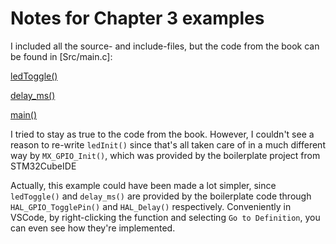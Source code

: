 # Notes for Chapter 3 examples

I included all the source- and include-files, but the code from the book can be found in [Src/main.c]:

[ledToggle()](Src/main.c#L64)

[delay_ms()](Src/main.c#L75)

[main()](Src/main.c#L88)

I tried to stay as true to the code from the book. However, I couldn't see a reason to re-write `ledInit()` since that's all taken care of in a much different way by `MX_GPIO_Init()`, which was provided by the boilerplate project from STM32CubeIDE

Actually, this example could have been made a lot simpler, since `ledToggle()` and `delay_ms()` are provided by the boilerplate code through `HAL_GPIO_TogglePin()` and `HAL_Delay()` respectively. Conveniently in VSCode, by right-clicking the function and selecting `Go to Definition`, you can even see how they're implemented.